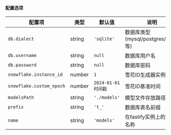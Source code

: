 #### 配置选项

| 配置项 | 类型 | 默认值 | 说明 |
|--------|------|--------|------|
| `db.dialect` | string | `'sqlite'` | 数据库类型 (mysql/postgres/sqlite等) |
| `db.username` | string | `null` | 数据库用户名 |
| `db.password` | string | `null` | 数据库密码 |
| `snowflake.instance_id` | number | `1` | 雪花ID生成器实例ID |
| `snowflake.custom_epoch` | number | `2024-01-01时间戳` | 雪花ID基准时间 |
| `modelsPath` | string | `'./models'` | 模型文件存放路径 |
| `prefix` | string | `'t_'` | 数据库表名前缀 |
| `name` | string | `'models'` | 在fastify实例上的挂载名称 |